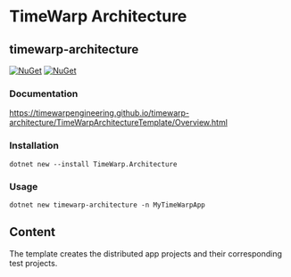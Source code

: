 # TimeWarp Architecture

## timewarp-architecture

[![NuGet](https://img.shields.io/nuget/v/TimeWarp.Architecture.svg)](https://www.nuget.org/packages/TimeWarp.Architecture/)
[![NuGet](https://img.shields.io/nuget/dt/TimeWarp.Architecture.svg)](https://www.nuget.org/packages/TimeWarp.Architecture/)

### Documentation

https://timewarpengineering.github.io/timewarp-architecture/TimeWarpArchitectureTemplate/Overview.html

### Installation

```console
dotnet new --install TimeWarp.Architecture
```

### Usage

```console
dotnet new timewarp-architecture -n MyTimeWarpApp
```

## Content

The template creates the distributed app projects and their corresponding test projects.
